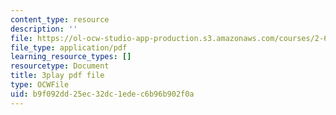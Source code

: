 ```yaml
---
content_type: resource
description: ''
file: https://ol-ocw-studio-app-production.s3.amazonaws.com/courses/2-627-fundamentals-of-photovoltaics-fall-2013/b9f092dd25ec32dc1edec6b96b902f0a_3NQlT1SYpuQ.pdf
file_type: application/pdf
learning_resource_types: []
resourcetype: Document
title: 3play pdf file
type: OCWFile
uid: b9f092dd-25ec-32dc-1ede-c6b96b902f0a
---
```

